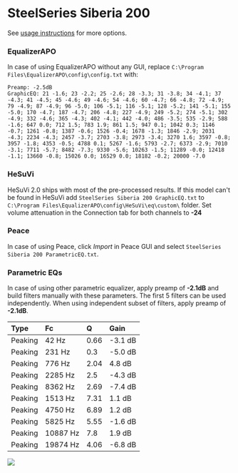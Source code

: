 # SteelSeries Siberia 200
See [usage instructions](https://github.com/jaakkopasanen/AutoEq#usage) for more options.

### EqualizerAPO
In case of using EqualizerAPO without any GUI, replace `C:\Program Files\EqualizerAPO\config\config.txt`
with:
```
Preamp: -2.5dB
GraphicEQ: 21 -1.6; 23 -2.2; 25 -2.6; 28 -3.3; 31 -3.8; 34 -4.1; 37 -4.3; 41 -4.5; 45 -4.6; 49 -4.6; 54 -4.6; 60 -4.7; 66 -4.8; 72 -4.9; 79 -4.9; 87 -4.9; 96 -5.0; 106 -5.1; 116 -5.1; 128 -5.2; 141 -5.1; 155 -5.0; 170 -4.7; 187 -4.7; 206 -4.8; 227 -4.9; 249 -5.2; 274 -5.1; 302 -4.9; 332 -4.6; 365 -4.3; 402 -4.1; 442 -4.0; 486 -3.5; 535 -2.9; 588 -1.6; 647 0.0; 712 1.5; 783 1.9; 861 1.5; 947 0.1; 1042 0.3; 1146 -0.7; 1261 -0.8; 1387 -0.6; 1526 -0.4; 1678 -1.3; 1846 -2.9; 2031 -4.3; 2234 -4.3; 2457 -3.7; 2703 -3.8; 2973 -3.4; 3270 1.6; 3597 -0.8; 3957 -1.8; 4353 -0.5; 4788 0.1; 5267 -1.6; 5793 -2.7; 6373 -2.9; 7010 -3.1; 7711 -5.7; 8482 -7.3; 9330 -5.6; 10263 -1.5; 11289 -0.0; 12418 -1.1; 13660 -0.8; 15026 0.0; 16529 0.0; 18182 -0.2; 20000 -7.0
```

### HeSuVi
HeSuVi 2.0 ships with most of the pre-processed results. If this model can't be found in HeSuVi add
`SteelSeries Siberia 200 GraphicEQ.txt` to `C:\Program Files\EqualizerAPO\config\HeSuVi\eq\custom\` folder.
Set volume attenuation in the Connection tab for both channels to **-24**

### Peace
In case of using Peace, click *Import* in Peace GUI and select `SteelSeries Siberia 200 ParametricEQ.txt`.

### Parametric EQs
In case of using other parametric equalizer, apply preamp of **-2.1dB** and build filters manually
with these parameters. The first 5 filters can be used independently.
When using independent subset of filters, apply preamp of **-2.1dB**.

| Type    | Fc       |    Q | Gain    |
|:--------|:---------|:-----|:--------|
| Peaking | 42 Hz    | 0.66 | -3.1 dB |
| Peaking | 231 Hz   | 0.3  | -5.0 dB |
| Peaking | 776 Hz   | 2.04 | 4.8 dB  |
| Peaking | 2285 Hz  | 2.5  | -4.3 dB |
| Peaking | 8362 Hz  | 2.69 | -7.4 dB |
| Peaking | 1513 Hz  | 7.31 | 1.1 dB  |
| Peaking | 4750 Hz  | 6.89 | 1.2 dB  |
| Peaking | 5825 Hz  | 5.55 | -1.6 dB |
| Peaking | 10887 Hz | 7.8  | 1.9 dB  |
| Peaking | 19874 Hz | 4.06 | -6.8 dB |

![](https://raw.githubusercontent.com/jaakkopasanen/AutoEq/master/results/rtings/avg/SteelSeries%20Siberia%20200/SteelSeries%20Siberia%20200.png)